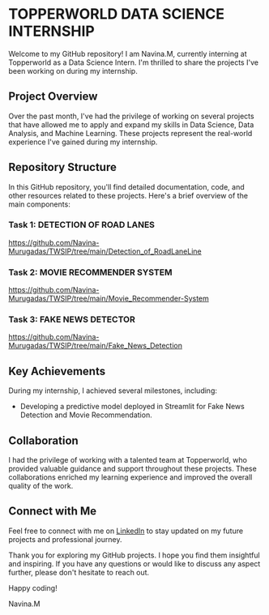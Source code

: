 # TOPPERWORLD DATA SCIENCE INTERNSHIP
Welcome to my GitHub repository! I am Navina.M, currently interning at Topperworld as a Data Science Intern. I'm thrilled to share the projects I've been working on during my internship.

## Project Overview
Over the past month, I've had the privilege of working on several projects that have allowed me to apply and expand my skills in Data Science, Data Analysis, and Machine Learning. These projects represent the real-world experience I've gained during my internship.

## Repository Structure
In this GitHub repository, you'll find detailed documentation, code, and other resources related to these projects. Here's a brief overview of the main components:

### Task 1: DETECTION OF ROAD LANES
https://github.com/Navina-Murugadas/TWSIP/tree/main/Detection_of_RoadLaneLine

### Task 2: MOVIE RECOMMENDER SYSTEM
https://github.com/Navina-Murugadas/TWSIP/tree/main/Movie_Recommender-System

### Task 3: FAKE NEWS DETECTOR
https://github.com/Navina-Murugadas/TWSIP/tree/main/Fake_News_Detection

## Key Achievements
During my internship, I achieved several milestones, including:
- Developing a predictive model deployed in Streamlit for Fake News Detection and Movie Recommendation.

## Collaboration
I had the privilege of working with a talented team at Topperworld, who provided valuable guidance and support throughout these projects. These collaborations enriched my learning experience and improved the overall quality of the work.

## Connect with Me
Feel free to connect with me on [LinkedIn](https://www.linkedin.com/in/navina-murugadas2000) to stay updated on my future projects and professional journey.

Thank you for exploring my GitHub projects. I hope you find them insightful and inspiring. If you have any questions or would like to discuss any aspect further, please don't hesitate to reach out.

Happy coding!

Navina.M
